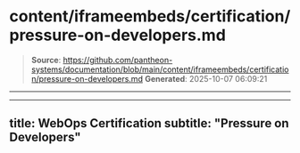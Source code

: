 # content/iframeembeds/certification/pressure-on-developers.md

> **Source**: https://github.com/pantheon-systems/documentation/blob/main/content/iframeembeds/certification/pressure-on-developers.md
> **Generated**: 2025-10-07 06:09:21

---

---
title: WebOps Certification
subtitle: "Pressure on Developers"
---

<Partial file="certification-guide/pressure-on-developers.md" />
